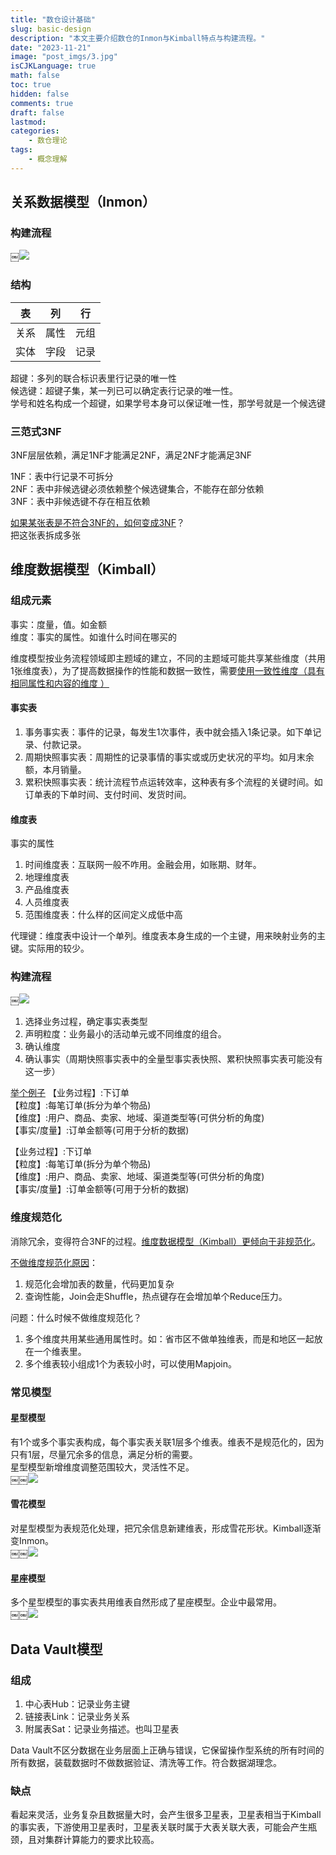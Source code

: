 ```yaml
---
title: "数仓设计基础"
slug: basic-design
description: "本文主要介绍数仓的Inmon与Kimball特点与构建流程。"
date: "2023-11-21"
image: "post_imgs/3.jpg"
isCJKLanguage: true
math: false
toc: true
hidden: false
comments: true
draft: false
lastmod: 
categories:
    - 数仓理论
tags:
    - 概念理解
---
```


## 关系数据模型（Inmon）

### 构建流程
￼![](1.jpg)

### 结构
| 表 | 列 | 行 |
| -------- | -------- | -------- |
| 关系 | 属性 | 元组 |
| 实体 | 字段 | 记录 |

超键：多列的联合标识表里行记录的唯一性    
候选键：超键子集，某一列已可以确定表行记录的唯一性。    
学号和姓名构成一个超键，如果学号本身可以保证唯一性，那学号就是一个候选键    

### 三范式3NF
3NF层层依赖，满足1NF才能满足2NF，满足2NF才能满足3NF    

1NF：表中行记录不可拆分        
2NF：表中非候选键必须依赖整个候选键集合，不能存在部分依赖    
3NF：表中非候选键不存在相互依赖    

<u>如果某张表是不符合3NF的，如何变成3NF</u>？    
把这张表拆成多张



## 维度数据模型（Kimball）

### 组成元素
事实：度量，值。如金额        
维度：事实的属性。如谁什么时间在哪买的    

维度模型按业务流程领域即主题域的建立，不同的主题域可能共享某些维度（共用1张维度表），为了提高数据操作的性能和数据一致性，需要<u>使用一致性维度（具有相同属性和内容的维度 ）</u>    

#### 事实表
1. 事务事实表：事件的记录，每发生1次事件，表中就会插入1条记录。如下单记录、付款记录。    
2. 周期快照事实表：周期性的记录事情的事实或或历史状况的平均。如月末余额，本月销量。    
3. 累积快照事实表：统计流程节点运转效率，这种表有多个流程的关键时间。如订单表的下单时间、支付时间、发货时间。    

#### 维度表
事实的属性    
1. 时间维度表：互联网一般不咋用。金融会用，如账期、财年。    
2. 地理维度表    
3. 产品维度表    
4. 人员维度表    
5. 范围维度表：什么样的区间定义成低中高    

代理键：维度表中设计一个单列。维度表本身生成的一个主键，用来映射业务的主键。实际用的较少。    

### 构建流程
￼![](2.jpg)
1. 选择业务过程，确定事实表类型    
2. 声明粒度：业务最小的活动单元或不同维度的组合。    
3. 确认维度    
4. 确认事实（周期快照事实表中的全量型事实表快照、累积快照事实表可能没有这一步）    

<u>举个例子</u>
【业务过程】:下订单    
【粒度】:每笔订单(拆分为单个物品)     
【维度】:用户、商品、卖家、地域、渠道类型等(可供分析的角度)     
【事实/度量】:订单金额等(可用于分析的数据)     

【业务过程】:下订单    
【粒度】:每笔订单(拆分为单个物品)     
【维度】:用户、商品、卖家、地域、渠道类型等(可供分析的角度)     
【事实/度量】:订单金额等(可用于分析的数据)     

### 维度规范化
消除冗余，变得符合3NF的过程。<u>维度数据模型（Kimball）更倾向于非规范化</u>。    

<u>不做维度规范化原因</u>：    
1. 规范化会增加表的数量，代码更加复杂    
2. 查询性能，Join会走Shuffle，热点键存在会增加单个Reduce压力。    

问题：什么时候不做维度规范化？    
1. 多个维度共用某些通用属性时。如：省市区不做单独维表，而是和地区一起放在一个维表里。    
2. 多个维表较小组成1个为表较小时，可以使用Mapjoin。    

### 常见模型
#### 星型模型
有1个或多个事实表构成，每个事实表关联1层多个维表。维表不是规范化的，因为只有1层，尽量冗余多的信息，满足分析的需要。    
星型模型新增维度调整范围较大，灵活性不足。    
￼￼![](3.jpg)
#### 雪花模型
对星型模型为表规范化处理，把冗余信息新建维表，形成雪花形状。Kimball逐渐变Inmon。    
￼￼![](4.jpg)
#### 星座模型
多个星型模型的事实表共用维表自然形成了星座模型。企业中最常用。    
￼￼![](5.jpg)

## Data Vault模型
### 组成
1. 中心表Hub：记录业务主键    
2. 链接表Link：记录业务关系    
3. 附属表Sat：记录业务描述。也叫卫星表    

Data Vault不区分数据在业务层面上正确与错误，它保留操作型系统的所有时间的所有数据，装载数据时不做数据验证、清洗等工作。符合数据湖理念。    

### 缺点
看起来灵活，业务复杂且数据量大时，会产生很多卫星表，卫星表相当于Kimball的事实表，下游使用卫星表时，卫星表关联时属于大表关联大表，可能会产生瓶颈，且对集群计算能力的要求比较高。    
